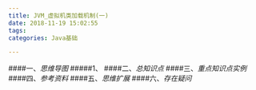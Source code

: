 ```yaml
---
title: JVM_虚拟机类加载机制(一)
date: 2018-11-19 15:02:55
tags:
categories: Java基础

---
```

####一、*思维导图*
#####1、
####二、*总知识点*
####三、*重点知识点实例*
####四、*参考资料*
####五、*思维扩展*
####六、*存在疑问*
